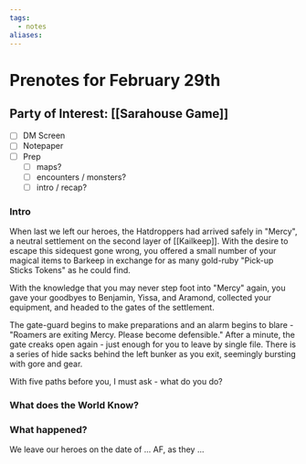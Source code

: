 ```yaml
---
tags:
  - notes
aliases:
---
```


# Prenotes for February 29th
## Party of Interest: [[Sarahouse Game]]
- [ ] DM Screen
- [ ] Notepaper
- [ ] Prep
	- [ ] maps?
	- [ ] encounters / monsters?
	- [ ] intro / recap?

### Intro

When last we left our heroes, the Hatdroppers had arrived safely in "Mercy", a neutral settlement on the second layer of [[Kailkeep]]. With the desire to escape this sidequest gone wrong, you offered a small number of your magical items to Barkeep in exchange for as many gold-ruby "Pick-up Sticks Tokens" as he could find. 

With the knowledge that you may never step foot into "Mercy" again, you gave your goodbyes to Benjamin, Yissa, and Aramond, collected your equipment, and headed to the gates of the settlement. 

The gate-guard begins to make preparations and an alarm begins to blare - "Roamers are exiting Mercy. Please become defensible." After a minute, the gate creaks open again - just enough for you to leave by single file. There is a series of hide sacks behind the left bunker as you exit, seemingly bursting with gore and gear. 

With five paths before you, I must ask - what do you do?

### What does the World Know?


### What happened?


We leave our heroes on the date of ... AF, as they ...